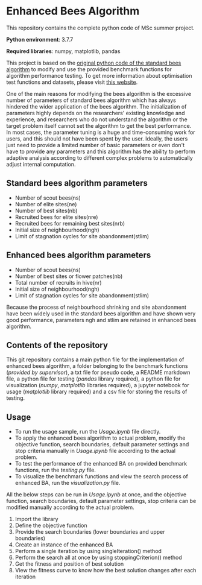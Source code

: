 # Enhanced Bees Algorithm

This repository contains the complete python code of MSc summer project.

**Python environment**: 3.7.7

**Required libraries**: numpy, matplotlib, pandas

This project is based on the [original python code of the standard bees algorithm](https://gitlab.com/bees-algorithm/bees_algorithm_python) to modify and use the provided benchmark functions for algorithm performance testing. To get more information about optimisation test functions and datasets, please visit [this website](https://www.sfu.ca/~ssurjano/optimization.html).

One of the main reasons for modifying the bees algorithm is the excessive number of parameters of standard bees algorithm which has always hindered the wider application of the bees algorithm. The initialization of parameters highly depends on the researchers' existing knowledge and experience, and researchers who do not understand the algorithm or the target problem itself cannot set the algorithm to get the best performance. In most cases, the parameter tuning is a huge and time-consuming work for users, and this should not have been spent by the user. Ideally, the users just need to provide a limited number of basic parameters or even don't have to provide any parameters and this algorithm has the ability to perform adaptive analysis according to different complex problems to automatically adjust internal computation.

## Standard bees algorithm parameters

- Number of scout bees(ns)
- Number of elite sites(ne)
- Number of best sites(nb)
- Recruited bees for elite sites(nre)
- Recruited bees for remaining best sites(nrb)
- Initial size of neighbourhood(ngh)
- Limit of stagnation cycles for site abandonment(stlim)

## Enhanced bees algorithm parameters

- Number of scout bees(ns)
- Number of best sites or flower patches(nb)
- Total number of recruits in hive(nr)
- Initial size of neighbourhood(ngh)
- Limit of stagnation cycles for site abandonment(stlim)

Because the process of neighbourhood shrinking and site abandonment have been widely used in the standard bees algorithm and have shown very good performance, parameters ngh and stlim are retained in enhanced bees algorithm.

## Contents of the repository

This git repository contains a main python file for the implementation of enhanced bees algorithm, a folder belonging to the benchmark functions (*provided by supervisor*), a txt file for pseudo code, a README markdown file, a python file for testing (*pandas* library required), a python file for visualization (*numpy*, *matplotlib* libraries required), a jupyter notebook for usage (*matplotlib* library required) and a csv file for storing the results of testing.

## Usage

- To run the usage sample, run the *Usage.ipynb* file directly.
- To apply the enhanced bees algorithm to actual problem, modify the objective function, search boundaries, default parameter settings and stop criteria manually in *Usage.ipynb* file according to the actual problem.
- To test the performance of the enhanced BA on provided benchmark functions, run the *testing.py* file.
- To visualize the benchmark functions and view the search process of enhanced BA, run the *visualization.py* file.

All the below steps can be run in *Usage.ipynb* at once, and the objective function, search boundaries, default parameter settings, stop criteria can be modified manually according to the actual problem.

1. Import the library
2. Define the objective function
3. Provide the search boundaries (lower boundaries and upper boundaries)
4. Create an instance of the enhanced BA
5. Perform a single iteration by using singleIteration() method
6. Perform the search all at once by using stoppingCriterion() method
7. Get the fitness and position of best solution
8. View the fitness curve to know how the best solution changes after each iteration
